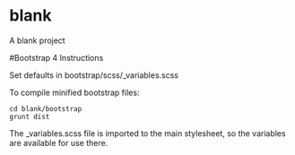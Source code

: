 # blank
A blank project

#Bootstrap 4 Instructions

Set defaults in bootstrap/scss/_variables.scss

To compile minified bootstrap files: 
```
cd blank/bootstrap
grunt dist
```

The _variables.scss file is imported to the main stylesheet, so the variables are available for use there.
